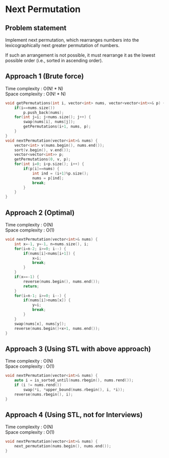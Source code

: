 # Next Permutation

## Problem statement

Implement next permutation, which rearranges numbers into the lexicographically next greater permutation of numbers.

If such an arrangement is not possible, it must rearrange it as the lowest possible order (i.e., sorted in ascending order).

## Approach 1 (Brute force)

Time complexity : O(N! \* N)  
Space complexity : O(N! \* N)

```cpp
void getPermutations(int i, vector<int> nums, vector<vector<int>>& p) {
    if(i==nums.size())
        p.push_back(nums);
    for(int j=i; j<nums.size(); j++) {
        swap(nums[i], nums[j]);
        getPermutations(i+1, nums, p);
    }
}
void nextPermutation(vector<int>& nums) {
    vector<int> v(nums.begin(), nums.end());
    sort(v.begin(), v.end());
    vector<vector<int>> p;
    getPermutations(0, v, p);
    for(int i=0; i<p.size(); i++) {
        if(p[i]==nums) {
            int ind = (i+1)%p.size();
            nums = p[ind];
            break;
        }
    }
}
```

## Approach 2 (Optimal)

Time complexity : O(N)  
Space complexity : O(1)

```cpp
void nextPermutation(vector<int>& nums) {
    int x=-1, y=-1, n=nums.size(), i;
    for(i=n-2; i>=0; i--) {
        if(nums[i]<nums[i+1]) {
            x=i;
            break;
        }
    }
    if(x==-1) {
        reverse(nums.begin(), nums.end());
        return;
    }
    for(i=n-1; i>=0; i--) {
        if(nums[i]>nums[x]) {
            y=i;
            break;
        }
    }
    swap(nums[x], nums[y]);
    reverse(nums.begin()+x+1, nums.end());
}
```

## Approach 3 (Using STL with above approach)

Time complexity : O(N)  
Space complexity : O(1)

```cpp
void nextPermutation(vector<int>& nums) {
    auto i = is_sorted_until(nums.rbegin(), nums.rend());
    if (i != nums.rend())
        swap(*i, *upper_bound(nums.rbegin(), i, *i));
    reverse(nums.rbegin(), i);
}
```

## Approach 4 (Using STL, not for Interviews)

Time complexity : O(N)  
Space complexity : O(1)

```cpp
void nextPermutation(vector<int>& nums) {
    next_permutation(nums.begin(), nums.end());
}
```